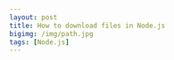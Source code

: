 ```yaml
---
layout: post
title: How to download files in Node.js
bigimg: /img/path.jpg
tags: [Node.js]
---
```


